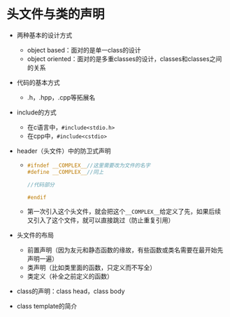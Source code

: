 # 头文件与类的声明

- 两种基本的设计方式

  - object based：面对的是单一class的设计
  - object oriented：面对的是多重classes的设计，classes和classes之间的关系

- 代码的基本方式

  - .h，.hpp，.cpp等拓展名

- include的方式

  - 在c语言中，`#include<stdio.h>`
  - 在cpp中，`#include<cstdio>`

- header（头文件）中的防卫式声明

  - ```cpp
    #ifndef __COMPLEX__//这里需要改为文件的名字
    #define __COMPLEX__//同上
    
    //代码部分
    
    #endif
    ```

  - 第一次引入这个头文件，就会把这个`__COMPLEX__`给定义了先，如果后续又引入了这个文件，就可以直接跳过（防止重复引用）

- 头文件的布局

  - 前置声明（因为友元和静态函数的缘故，有些函数或类名需要在最开始先声明一遍）
  - 类声明（比如类里面的函数，只定义而不写全）
  - 类定义（补全之前定义的函数）

- class的声明：class head，class body

- class template的简介